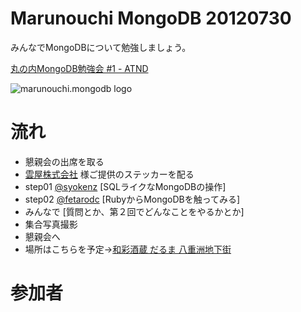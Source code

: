 Marunouchi MongoDB 20120730
=================
みんなでMongoDBについて勉強しましょう。

[丸の内MongoDB勉強会 #1 - ATND](http://atnd.org/events/30595)

![marunouchi.mongodb logo](http://www.fedc.biz/~fujisaki/img/mongodb_logo.png)


# 流れ
* 懇親会の出席を取る
* [雲屋株式会社](http://kumoya.com/) 様ご提供のステッカーを配る
* step01 [@syokenz](http://twitter.com/syokenz) [SQLライクなMongoDBの操作]
* step02 [@fetarodc](http://twitter.com/fetarodc) [RubyからMongoDBを触ってみる]
* みんなで [質問とか、第２回でどんなことをやるかとか]
* 集合写真撮影
* 懇親会へ
 * 場所はこちらを予定→[和彩酒蔵 だるま 八重洲地下街](http://r.gnavi.co.jp/gadd900/)  



# 参加者


